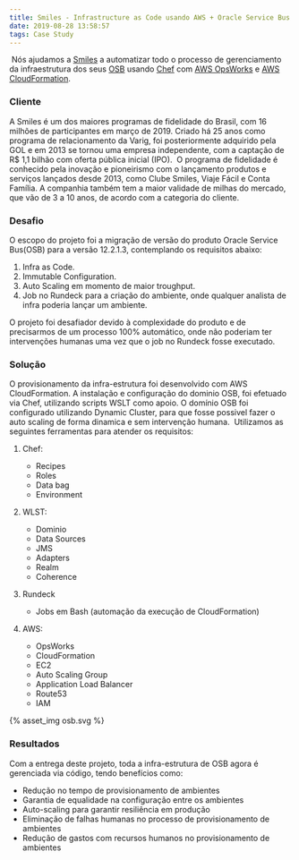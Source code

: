 ```yaml
---
title: Smiles - Infrastructure as Code usando AWS + Oracle Service Bus
date: 2019-08-28 13:58:57
tags: Case Study
---
```

​
Nós ajudamos a [Smiles](https://www.smiles.com.br) a automatizar todo o processo de gerenciamento da infraestrutura dos seus [OSB](https://www.oracle.com/middleware/technologies/service-bus.html) usando [Chef](https://www.Chef.io/) com [AWS OpsWorks](https://aws.amazon.com/opsworks/) e [AWS CloudFormation](https://aws.amazon.com/cloudformation/).
​
### Cliente
​A Smiles é um dos maiores programas de fidelidade do Brasil, com 16 milhões de participantes em março de 2019. Criado há 25 anos como programa de relacionamento da Varig, foi posteriormente adquirido pela GOL e em 2013 se tornou uma empresa independente, com a captação de R$ 1,1 bilhão com oferta pública inicial (IPO).
​
O programa de fidelidade é conhecido pela inovação e pioneirismo com o lançamento produtos e serviços lançados desde 2013, como Clube Smiles, Viaje Fácil e Conta Família. A companhia também tem a maior validade de milhas do mercado, que vão de 3 a 10 anos, de acordo com a categoria do cliente.
​
### Desafio
O escopo do projeto foi a migração de versão do produto Oracle Service Bus(OSB) para a versão 12.2.1.3, contemplando os requisitos abaixo:
 1. Infra as Code.
 2. Immutable Configuration.
 3. Auto Scaling em momento de maior troughput.
 4. Job no Rundeck para a criação do ambiente, onde qualquer analista de infra poderia lançar um ambiente.
​

O projeto foi desafiador devido à complexidade do produto e de precisarmos de um processo 100% automático, onde não poderiam ter intervenções humanas uma vez que o job no Rundeck fosse executado.
​
### Solução
​O provisionamento da infra-estrutura foi desenvolvido com AWS CloudFormation.
A instalação e configuração do dominio OSB, foi efetuado via Chef, utilizando scripts WSLT como apoio.
O domínio OSB foi configurado utilizando Dynamic Cluster, para que fosse possivel fazer o auto scaling de forma dinamica e sem intervenção humana.
​
Utilizamos as seguintes ferramentas para atender os requisitos:
 1. Chef:
    - Recipes
    - Roles
    - Data bag
    - Environment
​
 2. WLST:
    - Dominio
    - Data Sources
    - JMS
    - Adapters
    - Realm
    - Coherence
​
3. Rundeck
    - Jobs em Bash (automação da execução de CloudFormation)
 
4. AWS:
    - OpsWorks
    - CloudFormation
    - EC2
    - Auto Scaling Group
    - Application Load Balancer
    - Route53
    - IAM


{% asset_img osb.svg %}

### Resultados

Com a entrega deste projeto, toda a infra-estrutura de OSB agora é gerenciada via código, tendo benefícios como:
- Redução no tempo de provisionamento de ambientes
- Garantia de equalidade na configuração entre os ambientes
- Auto-scaling para garantir resiliência em produção
- Eliminação de falhas humanas no processo de provisionamento de ambientes
- Redução de gastos com recursos humanos no provisionamento de ambientes